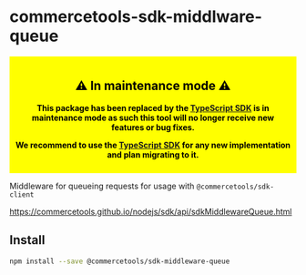 # commercetools-sdk-middlware-queue

<div style="background-color: yellow; color: black; padding: 10px; text-align: center; font-weight: bold;">
  <h2>⚠️ In maintenance mode  ⚠️</h2>
  <p>
    This package has been replaced by the <a href="https://docs.commercetools.com/sdk/typescript-sdk">TypeScript SDK</a> is in maintenance mode as such this tool will no longer receive new features or bug fixes.
  </p>
  <p>
    We recommend to use the <a href="https://docs.commercetools.com/sdk/typescript-sdk">TypeScript SDK</a> for any new implementation and plan migrating to it.
  </p>
</div>

Middleware for queueing requests for usage with `@commercetools/sdk-client`

https://commercetools.github.io/nodejs/sdk/api/sdkMiddlewareQueue.html

## Install

```bash
npm install --save @commercetools/sdk-middleware-queue
```
